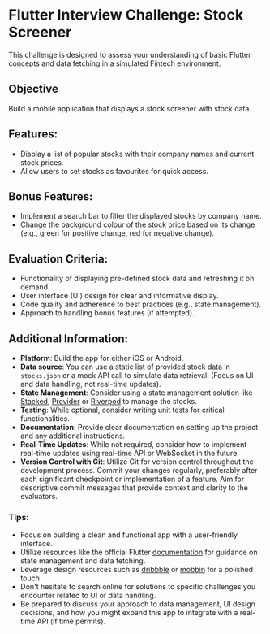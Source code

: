 # Flutter Interview Challenge: Stock Screener
This challenge is designed to assess your understanding of basic Flutter concepts and data fetching in a simulated Fintech environment.

## Objective
Build a mobile application that displays a stock screener with stock data.

## Features:

* Display a list of popular stocks with their company names and current stock prices.
* Allow users to set stocks as favourites for quick access.

## Bonus Features:

* Implement a search bar to filter the displayed stocks by company name.
* Change the background colour of the stock price based on its change (e.g., green for positive change, red for negative change).

## Evaluation Criteria:

* Functionality of displaying pre-defined stock data and refreshing it on demand.
* User interface (UI) design for clear and informative display.
* Code quality and adherence to best practices (e.g., state management).
* Approach to handling bonus features (if attempted).

## Additional Information:

* **Platform**: Build the app for either iOS or Android.
* **Data source**: You can use a static list of provided stock data in `stocks.json` or a mock API call to simulate data retrieval. (Focus on UI and data handling, not real-time updates).
* **State Management**: Consider using a state management solution like [Stacked](https://stacked.filledstacks.com/), [Provider](https://pub.dev/packages/provider) or [Riverpod](https://riverpod.dev/) to manage the stocks.
* **Testing**: While optional, consider writing unit tests for critical functionalities.
* **Documentation**: Provide clear documentation on setting up the project and any additional instructions.
* **Real-Time Updates**: While not required, consider how to implement real-time updates using real-time API or WebSocket in the future
* **Version Control with Git**: Utilize Git for version control throughout the development process. Commit your changes regularly, preferably after each significant checkpoint or implementation of a feature. Aim for descriptive commit messages that provide context and clarity to the evaluators.


### Tips:

* Focus on building a clean and functional app with a user-friendly interface.
* Utilize resources like the official Flutter [documentation](https://docs.flutter.dev/) for guidance on state management and data fetching.
* Leverage design resources such as [dribbble](https://dribbble.com/) or [mobbin](https://mobbin.design/) for a polished touch
* Don't hesitate to search online for solutions to specific challenges you encounter related to UI or data handling.
* Be prepared to discuss your approach to data management, UI design decisions, and how you might expand this app to integrate with a real-time API (if time permits).

